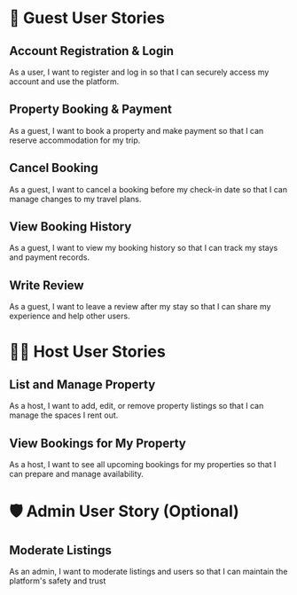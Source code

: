 # 👤 Guest User Stories
## Account Registration & Login

As a user, I want to register and log in so that I can securely access my account and use the platform.

## Property Booking & Payment

As a guest, I want to book a property and make payment so that I can reserve accommodation for my trip.

## Cancel Booking

As a guest, I want to cancel a booking before my check-in date so that I can manage changes to my travel plans.

## View Booking History

As a guest, I want to view my booking history so that I can track my stays and payment records.

## Write Review

As a guest, I want to leave a review after my stay so that I can share my experience and help other users.


# 🧑‍💼 Host User Stories
## List and Manage Property

As a host, I want to add, edit, or remove property listings so that I can manage the spaces I rent out.

## View Bookings for My Property

As a host, I want to see all upcoming bookings for my properties so that I can prepare and manage availability.


# 🛡️ Admin User Story (Optional)
## Moderate Listings

As an admin, I want to moderate listings and users so that I can maintain the platform's safety and trust